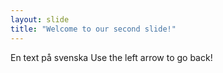 ```yaml
---
layout: slide
title: "Welcome to our second slide!"
---
```

En text på svenska
Use the left arrow to go back!
